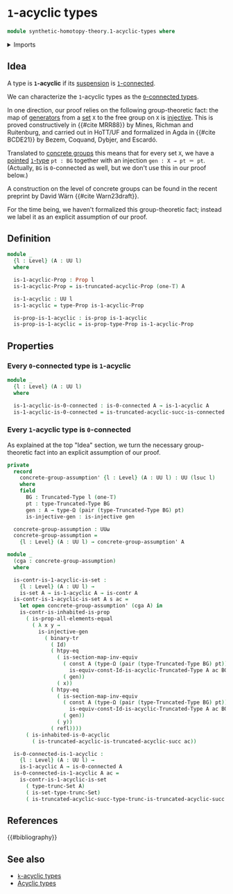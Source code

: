 # `1`-acyclic types

```agda
module synthetic-homotopy-theory.1-acyclic-types where
```

<details><summary>Imports</summary>

```agda
open import foundation.0-connected-types
open import foundation.binary-transport
open import foundation.constant-maps
open import foundation.contractible-types
open import foundation.dependent-pair-types
open import foundation.equivalences
open import foundation.function-extensionality
open import foundation.identity-types
open import foundation.inhabited-types
open import foundation.injective-maps
open import foundation.propositions
open import foundation.set-truncations
open import foundation.sets
open import foundation.truncated-types
open import foundation.truncation-levels
open import foundation.universe-levels

open import synthetic-homotopy-theory.0-acyclic-types
open import synthetic-homotopy-theory.loop-spaces
open import synthetic-homotopy-theory.truncated-acyclic-maps
open import synthetic-homotopy-theory.truncated-acyclic-types
```

</details>

## Idea

A type is **`1`-acyclic** if its
[suspension](synthetic-homotopy-theory.suspensions-of-types.md) is
[`1`-connected](foundation.connected-types.md).

We can characterize the `1`-acyclic types as the
[`0`-connected types](foundation.0-connected-types.md).

In one direction, our proof relies on the following group-theoretic fact: the
map of [generators](group-theory.generating-elements-groups.md) from a
[set](foundation-core.sets.md) `X` to the free group on `X` is
[injective](foundation-core.injective-maps.md). This is proved constructively in
{{#cite MRR88}} by Mines, Richman and Ruitenburg, and carried out in HoTT/UF and
formalized in Agda in {{#cite BCDE21}} by Bezem, Coquand, Dybjer, and Escardó.

Translated to [concrete groups](group-theory.concrete-groups.md) this means that
for every set `X`, we have a [pointed](structured-types.pointed-types.md)
[`1`-type](foundation-core.1-types.md) `pt : BG` together with an injection
`gen : X → pt ＝ pt`. (Actually, `BG` is `0`-connected as well, but we don't use
this in our proof below.)

A construction on the level of concrete groups can be found in the recent
preprint by David Wärn {{#cite Warn23draft}}.

For the time being, we haven't formalized this group-theoretic fact; instead we
label it as an explicit assumption of our proof.

## Definition

```agda
module _
  {l : Level} (A : UU l)
  where

  is-1-acyclic-Prop : Prop l
  is-1-acyclic-Prop = is-truncated-acyclic-Prop (one-𝕋) A

  is-1-acyclic : UU l
  is-1-acyclic = type-Prop is-1-acyclic-Prop

  is-prop-is-1-acyclic : is-prop is-1-acyclic
  is-prop-is-1-acyclic = is-prop-type-Prop is-1-acyclic-Prop
```

## Properties

### Every `0`-connected type is `1`-acyclic

```agda
module _
  {l : Level} (A : UU l)
  where

  is-1-acyclic-is-0-connected : is-0-connected A → is-1-acyclic A
  is-1-acyclic-is-0-connected = is-truncated-acyclic-succ-is-connected
```

### Every `1`-acyclic type is `0`-connected

As explained at the top "Idea" section, we turn the necessary group-theoretic
fact into an explicit assumption of our proof.

```agda
private
  record
    concrete-group-assumption' {l : Level} (A : UU l) : UU (lsuc l)
    where
    field
      BG : Truncated-Type l (one-𝕋)
      pt : type-Truncated-Type BG
      gen : A → type-Ω (pair (type-Truncated-Type BG) pt)
      is-injective-gen : is-injective gen

  concrete-group-assumption : UUω
  concrete-group-assumption =
    {l : Level} (A : UU l) → concrete-group-assumption' A

module _
  (cga : concrete-group-assumption)
  where

  is-contr-is-1-acyclic-is-set :
    {l : Level} (A : UU l) →
    is-set A → is-1-acyclic A → is-contr A
  is-contr-is-1-acyclic-is-set A s ac =
    let open concrete-group-assumption' (cga A) in
    is-contr-is-inhabited-is-prop
      ( is-prop-all-elements-equal
        ( λ x y →
          is-injective-gen
            ( binary-tr
              ( Id)
              ( htpy-eq
                ( is-section-map-inv-equiv
                  ( const A (type-Ω (pair (type-Truncated-Type BG) pt)) ,
                    is-equiv-const-Id-is-acyclic-Truncated-Type A ac BG pt pt)
                  ( gen))
                ( x))
              ( htpy-eq
                ( is-section-map-inv-equiv
                  ( const A (type-Ω (pair (type-Truncated-Type BG) pt)) ,
                    is-equiv-const-Id-is-acyclic-Truncated-Type A ac BG pt pt)
                  ( gen))
                ( y))
              ( refl))))
      ( is-inhabited-is-0-acyclic
        ( is-truncated-acyclic-is-truncated-acyclic-succ ac))

  is-0-connected-is-1-acyclic :
    {l : Level} (A : UU l) →
    is-1-acyclic A → is-0-connected A
  is-0-connected-is-1-acyclic A ac =
    is-contr-is-1-acyclic-is-set
      ( type-trunc-Set A)
      ( is-set-type-trunc-Set)
      ( is-truncated-acyclic-succ-type-trunc-is-truncated-acyclic-succ A ac)
```

## References

{{#bibliography}}

## See also

- [`k`-acyclic types](synthetic-homotopy-theory.truncated-acyclic-maps.md)
- [Acyclic types](synthetic-homotopy-theory.acyclic-types.md)
